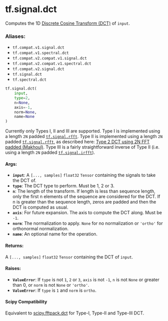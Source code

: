 <div itemscope itemtype="http://developers.google.com/ReferenceObject">
<meta itemprop="name" content="tf.signal.dct" />
<meta itemprop="path" content="Stable" />
</div>

# tf.signal.dct

Computes the 1D [Discrete Cosine Transform (DCT)][dct] of `input`.

### Aliases:

* `tf.compat.v1.signal.dct`
* `tf.compat.v1.spectral.dct`
* `tf.compat.v2.compat.v1.signal.dct`
* `tf.compat.v2.compat.v1.spectral.dct`
* `tf.compat.v2.signal.dct`
* `tf.signal.dct`
* `tf.spectral.dct`

``` python
tf.signal.dct(
    input,
    type=2,
    n=None,
    axis=-1,
    norm=None,
    name=None
)
```

<!-- Placeholder for "Used in" -->

Currently only Types I, II and III are supported.
Type I is implemented using a length `2N` padded <a href="../../tf/signal/rfft.md"><code>tf.signal.rfft</code></a>.
Type II is implemented using a length `2N` padded <a href="../../tf/signal/rfft.md"><code>tf.signal.rfft</code></a>, as
described here: [Type 2 DCT using 2N FFT padded (Makhoul)](https://dsp.stackexchange.com/a/10606).
Type III is a fairly straightforward inverse of Type II
(i.e. using a length `2N` padded <a href="../../tf/signal/irfft.md"><code>tf.signal.irfft</code></a>).



#### Args:


* <b>`input`</b>: A `[..., samples]` `float32` `Tensor` containing the signals to
  take the DCT of.
* <b>`type`</b>: The DCT type to perform. Must be 1, 2 or 3.
* <b>`n`</b>: The length of the transform. If length is less than sequence length,
  only the first n elements of the sequence are considered for the DCT.
  If n is greater than the sequence length, zeros are padded and then
  the DCT is computed as usual.
* <b>`axis`</b>: For future expansion. The axis to compute the DCT along. Must be `-1`.
* <b>`norm`</b>: The normalization to apply. `None` for no normalization or `'ortho'`
  for orthonormal normalization.
* <b>`name`</b>: An optional name for the operation.


#### Returns:

A `[..., samples]` `float32` `Tensor` containing the DCT of `input`.



#### Raises:


* <b>`ValueError`</b>: If `type` is not `1`, `2` or `3`, `axis` is
  not `-1`, `n` is not `None` or greater than 0,
  or `norm` is not `None` or `'ortho'`.
* <b>`ValueError`</b>: If `type` is `1` and `norm` is `ortho`.

[dct]: https://en.wikipedia.org/wiki/Discrete_cosine_transform

#### Scipy Compatibility
Equivalent to [scipy.fftpack.dct](https://docs.scipy.org/doc/scipy-0.14.0/reference/generated/scipy.fftpack.dct.html)
 for Type-I, Type-II and Type-III DCT.

